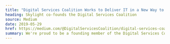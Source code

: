 ```yaml
---
title: "Digital Services Coalition Works to Deliver IT in a New Way to the Federal Government"
heading: Skylight co-founds the Digital Services Coalition
source: Medium
date: 2019-05-29
href: https://medium.com/@DigitalServicesCoalition/digital-services-coalition-works-to-deliver-it-in-a-new-way-to-the-federal-government-3bc1e59bc4e7
summary: We're proud to be a founding member of the Digital Services Coalition, a collection of non-traditional contractors focused on transforming public digital services.
---
```

